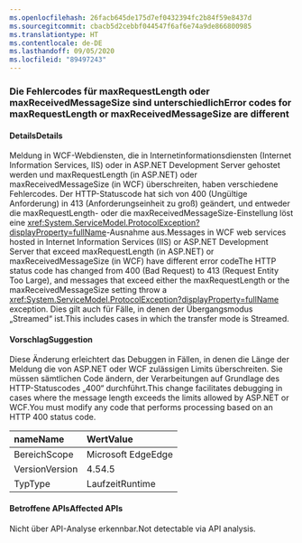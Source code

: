 ```yaml
---
ms.openlocfilehash: 26facb645de175d7ef0432394fc2b84f59e8437d
ms.sourcegitcommit: cbacb5d2cebbf044547f6af6e74a9de866800985
ms.translationtype: HT
ms.contentlocale: de-DE
ms.lasthandoff: 09/05/2020
ms.locfileid: "89497243"
---
```

### <a name="error-codes-for-maxrequestlength-or-maxreceivedmessagesize-are-different"></a><span data-ttu-id="7fb73-101">Die Fehlercodes für maxRequestLength oder maxReceivedMessageSize sind unterschiedlich</span><span class="sxs-lookup"><span data-stu-id="7fb73-101">Error codes for maxRequestLength or maxReceivedMessageSize are different</span></span>

#### <a name="details"></a><span data-ttu-id="7fb73-102">Details</span><span class="sxs-lookup"><span data-stu-id="7fb73-102">Details</span></span>

<span data-ttu-id="7fb73-103">Meldung in WCF-Webdiensten, die in Internetinformationsdiensten (Internet Information Services, IIS) oder in ASP.NET Development Server gehostet werden und maxRequestLength (in ASP.NET) oder maxReceivedMessageSize (in WCF) überschreiten, haben verschiedene Fehlercodes. Der HTTP-Statuscode hat sich von 400 (Ungültige Anforderung) in 413 (Anforderungseinheit zu groß) geändert, und entweder die maxRequestLength- oder die maxReceivedMessageSize-Einstellung löst eine <xref:System.ServiceModel.ProtocolException?displayProperty=fullName>-Ausnahme aus.</span><span class="sxs-lookup"><span data-stu-id="7fb73-103">Messages in WCF web services hosted in Internet Information Services (IIS) or ASP.NET Development Server that exceed maxRequestLength (in ASP.NET) or maxReceivedMessageSize (in WCF) have different error codeThe HTTP status code has changed from 400 (Bad Request) to 413 (Request Entity Too Large), and messages that exceed either the maxRequestLength or the maxReceivedMessageSize setting throw a <xref:System.ServiceModel.ProtocolException?displayProperty=fullName> exception.</span></span> <span data-ttu-id="7fb73-104">Dies gilt auch für Fälle, in denen der Übergangsmodus „Streamed“ ist.</span><span class="sxs-lookup"><span data-stu-id="7fb73-104">This includes cases in which the transfer mode is Streamed.</span></span>

#### <a name="suggestion"></a><span data-ttu-id="7fb73-105">Vorschlag</span><span class="sxs-lookup"><span data-stu-id="7fb73-105">Suggestion</span></span>

<span data-ttu-id="7fb73-106">Diese Änderung erleichtert das Debuggen in Fällen, in denen die Länge der Meldung die von ASP.NET oder WCF zulässigen Limits überschreiten. Sie müssen sämtlichen Code ändern, der Verarbeitungen auf Grundlage des HTTP-Statuscodes „400“ durchführt.</span><span class="sxs-lookup"><span data-stu-id="7fb73-106">This change facilitates debugging in cases where the message length exceeds the limits allowed by ASP.NET or WCF.You must modify any code that performs processing based on an HTTP 400 status code.</span></span>

| <span data-ttu-id="7fb73-107">name</span><span class="sxs-lookup"><span data-stu-id="7fb73-107">Name</span></span>    | <span data-ttu-id="7fb73-108">Wert</span><span class="sxs-lookup"><span data-stu-id="7fb73-108">Value</span></span>       |
|:--------|:------------|
| <span data-ttu-id="7fb73-109">Bereich</span><span class="sxs-lookup"><span data-stu-id="7fb73-109">Scope</span></span>   |<span data-ttu-id="7fb73-110">Microsoft Edge</span><span class="sxs-lookup"><span data-stu-id="7fb73-110">Edge</span></span>|
|<span data-ttu-id="7fb73-111">Version</span><span class="sxs-lookup"><span data-stu-id="7fb73-111">Version</span></span>|<span data-ttu-id="7fb73-112">4.5</span><span class="sxs-lookup"><span data-stu-id="7fb73-112">4.5</span></span>|
|<span data-ttu-id="7fb73-113">Typ</span><span class="sxs-lookup"><span data-stu-id="7fb73-113">Type</span></span>|<span data-ttu-id="7fb73-114">Laufzeit</span><span class="sxs-lookup"><span data-stu-id="7fb73-114">Runtime</span></span>|

#### <a name="affected-apis"></a><span data-ttu-id="7fb73-115">Betroffene APIs</span><span class="sxs-lookup"><span data-stu-id="7fb73-115">Affected APIs</span></span>

<span data-ttu-id="7fb73-116">Nicht über API-Analyse erkennbar.</span><span class="sxs-lookup"><span data-stu-id="7fb73-116">Not detectable via API analysis.</span></span>

<!--

#### Affected APIs

Not detectable via API analysis.

-->
